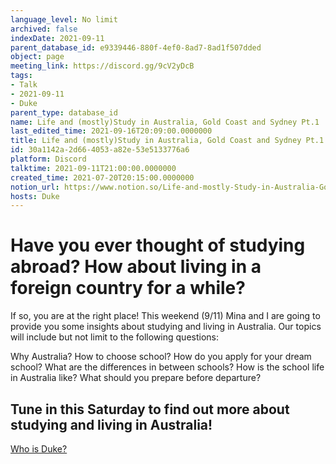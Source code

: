 ```yaml
---
language_level: No limit
archived: false
indexDate: 2021-09-11
parent_database_id: e9339446-880f-4ef0-8ad7-8ad1f507dded
object: page
meeting_link: https://discord.gg/9cV2yDcB
tags:
- Talk
- 2021-09-11
- Duke
parent_type: database_id
name: Life and (mostly)Study in Australia, Gold Coast and Sydney Pt.1
last_edited_time: 2021-09-16T20:09:00.0000000
title: Life and (mostly)Study in Australia, Gold Coast and Sydney Pt.1
id: 30a1142a-2d66-4053-a82e-53e5133776a6
platform: Discord
talktime: 2021-09-11T21:00:00.0000000
created_time: 2021-07-20T20:15:00.0000000
notion_url: https://www.notion.so/Life-and-mostly-Study-in-Australia-Gold-Coast-and-Sydney-Pt-1-30a1142a2d664053a82e53e5133776a6
hosts: Duke
---
```



# Have you ever thought of studying abroad? How about living in a foreign country for a while?

If so, you are at the right place! This weekend (9/11) Mina and I are going to provide you some insights about studying and living in Australia. Our topics will include but not limit to the following questions:

Why Australia?
How to choose school?
How do you apply for your dream school?
What are the differences in between schools?
How is the school life in Australia like?
What should you prepare before departure?

## Tune in this Saturday to find out more about studying and living in Australia!
[Who is Duke?](/e0958ccc596f4efea798c99507f0f16e)









